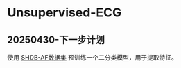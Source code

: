 # Unsupervised-ECG

## 20250430-下一步计划

使用 [SHDB-AF数据集](https://physionet.org/content/shdb-af/1.0.1/) 预训练一个二分类模型，用于提取特征。

